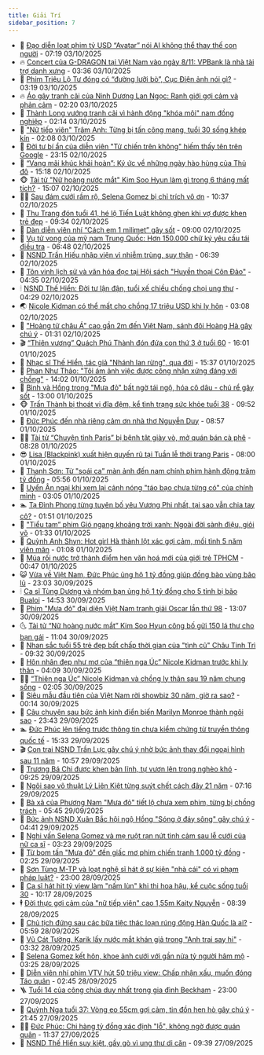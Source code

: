 ```yaml
---
title: Giải Trí
sidebar_position: 7
---
```


<!-- dantri-giai-tri:START -->
- 🤩 [Đạo diễn loạt phim tỷ USD “Avatar” nói AI không thể thay thế con người](https://dantri.com.vn/giai-tri/dao-dien-loat-phim-ty-usd-avatar-noi-ai-khong-the-thay-the-con-nguoi-20251003103850873.htm) - 07:19 03/10/2025
- 🔥 [Concert của G-DRAGON tại Việt Nam vào ngày 8/11: VPBank là nhà tài trợ danh xưng](https://dantri.com.vn/giai-tri/concert-cua-g-dragon-tai-viet-nam-vao-ngay-811-vpbank-la-nha-tai-tro-danh-xung-20251003102004331.htm) - 03:36 03/10/2025
- 🚀 [Phim Triệu Lộ Tư đóng có “đường lưỡi bò”, Cục Điện ảnh nói gì?](https://dantri.com.vn/giai-tri/phim-trieu-lo-tu-dong-co-duong-luoi-bo-cuc-dien-anh-noi-gi-20251003100855066.htm) - 03:19 03/10/2025
- 🔥 [Áo gây tranh cãi của Ninh Dương Lan Ngọc: Ranh giới gợi cảm và phản cảm](https://dantri.com.vn/giai-tri/ao-gay-tranh-cai-cua-ninh-duong-lan-ngoc-ranh-gioi-goi-cam-va-phan-cam-20251002230358075.htm) - 02:20 03/10/2025
- 🌈 [Thành Long vướng tranh cãi vì hành động &quot;khóa môi&quot; nam đồng nghiệp](https://dantri.com.vn/giai-tri/thanh-long-vuong-tranh-cai-vi-hanh-dong-khoa-moi-nam-dong-nghiep-20251003090024618.htm) - 02:14 03/10/2025
- 📝 [&quot;Nữ tiếp viên&quot; Trâm Anh: Từng bị tấn công mạng, tuổi 30 sống khép kín](https://dantri.com.vn/giai-tri/nu-tiep-vien-tram-anh-tung-bi-tan-cong-mang-tuoi-30-song-khep-kin-20251003023401267.htm) - 02:08 03/10/2025
- 💪 [Đời tư bí ẩn của diễn viên &quot;Tử chiến trên không&quot; hiếm thấy tên trên Google](https://dantri.com.vn/giai-tri/doi-tu-bi-an-cua-dien-vien-tu-chien-tren-khong-hiem-thay-ten-tren-google-20251002090613204.htm) - 23:15 02/10/2025
- 🤡 [“Vang mãi khúc khải hoàn”: Ký ức về những ngày hào hùng của Thủ đô](https://dantri.com.vn/giai-tri/vang-mai-khuc-khai-hoan-ky-uc-ve-nhung-ngay-hao-hung-cua-thu-do-20251002204059685.htm) - 15:18 02/10/2025
- 🐵 [Tài tử &quot;Nữ hoàng nước mắt&quot; Kim Soo Hyun làm gì trong 6 tháng mất tích?](https://dantri.com.vn/giai-tri/tai-tu-nu-hoang-nuoc-mat-kim-soo-hyun-lam-gi-trong-6-thang-mat-tich-20251002100504920.htm) - 15:07 02/10/2025
- 🧑‍🏫 [Sau đám cưới rầm rộ, Selena Gomez bị chỉ trích vô ơn](https://dantri.com.vn/giai-tri/sau-dam-cuoi-ram-ro-selena-gomez-bi-chi-trich-vo-on-20251002112537222.htm) - 10:37 02/10/2025
- 💂 [Thu Trang đón tuổi 41, hé lộ Tiến Luật không ghen khi vợ được khen trẻ đẹp](https://dantri.com.vn/giai-tri/thu-trang-don-tuoi-41-he-lo-tien-luat-khong-ghen-khi-vo-duoc-khen-tre-dep-20251002155512582.htm) - 09:34 02/10/2025
- 🤠 [Dàn diễn viên nhí “Cách em 1 milimet” gây sốt](https://dantri.com.vn/giai-tri/dan-dien-vien-nhi-cach-em-1-milimet-gay-sot-20251002135640357.htm) - 09:00 02/10/2025
- 🫶 [Vụ tử vong của mỹ nam Trung Quốc: Hơn 150.000 chữ ký yêu cầu tái điều tra](https://dantri.com.vn/giai-tri/vu-tu-vong-cua-my-nam-trung-quoc-hon-150000-chu-ky-yeu-cau-tai-dieu-tra-20251002132509562.htm) - 06:48 02/10/2025
- 🦏 [NSND Trần Hiếu nhập viện vì nhiễm trùng, suy thận](https://dantri.com.vn/giai-tri/nsnd-tran-hieu-nhap-vien-vi-nhiem-trung-suy-than-20251002123549082.htm) - 06:39 02/10/2025
- 🧰 [Tôn vinh lịch sử và văn hóa đọc tại Hội sách &quot;Huyền thoại Côn Đảo&quot;](https://dantri.com.vn/giai-tri/ton-vinh-lich-su-va-van-hoa-doc-tai-hoi-sach-huyen-thoai-con-dao-20251002104435944.htm) - 04:35 02/10/2025
- 🕯 [NSND Thế Hiển: Đời tư lận đận, tuổi xế chiều chống chọi ung thư](https://dantri.com.vn/giai-tri/nsnd-the-hien-doi-tu-lan-dan-tuoi-xe-chieu-chong-choi-ung-thu-20251002111524356.htm) - 04:29 02/10/2025
- 🌏 [Nicole Kidman có thể mất cho chồng 17 triệu USD khi ly hôn](https://dantri.com.vn/giai-tri/nicole-kidman-co-the-mat-cho-chong-17-trieu-usd-khi-ly-hon-20251002091629370.htm) - 03:08 02/10/2025
- 🌈 [&quot;Hoàng tử châu Á&quot; cao gần 2m đến Việt Nam, sánh đôi Hoàng Hà gây chú ý](https://dantri.com.vn/giai-tri/hoang-tu-chau-a-cao-gan-2m-den-viet-nam-sanh-doi-hoang-ha-gay-chu-y-20251002080805975.htm) - 01:31 02/10/2025
- 🎬 [“Thiên vương” Quách Phú Thành đón đứa con thứ 3 ở tuổi 60](https://dantri.com.vn/giai-tri/thien-vuong-quach-phu-thanh-don-dua-con-thu-3-o-tuoi-60-20251001152347416.htm) - 16:01 01/10/2025
- 👀 [Nhạc sĩ Thế Hiển, tác giả &quot;Nhánh lan rừng&quot;, qua đời](https://dantri.com.vn/giai-tri/nhac-si-the-hien-tac-gia-nhanh-lan-rung-qua-doi-20251001223408608.htm) - 15:37 01/10/2025
- 🧰 [Phan Như Thảo: &quot;Tôi ám ảnh việc được công nhận xứng đáng với chồng&quot;](https://dantri.com.vn/giai-tri/phan-nhu-thao-toi-am-anh-viec-duoc-cong-nhan-xung-dang-voi-chong-20250930231908108.htm) - 14:02 01/10/2025
- 🧰 [Bình và Hồng trong &quot;Mưa đỏ&quot; bất ngờ tái ngộ, hóa cô dâu - chú rể gây sốt](https://dantri.com.vn/giai-tri/binh-va-hong-trong-mua-do-bat-ngo-tai-ngo-hoa-co-dau-chu-re-gay-sot-20251001201635678.htm) - 13:00 01/10/2025
- 🐵 [Trấn Thành bị thoát vị đĩa đệm, kể tình trạng sức khỏe tuổi 38](https://dantri.com.vn/giai-tri/tran-thanh-bi-thoat-vi-dia-dem-ke-tinh-trang-suc-khoe-tuoi-38-20251001161405246.htm) - 09:52 01/10/2025
- 🐘 [Đức Phúc đến nhà riêng cảm ơn nhà thơ Nguyễn Duy](https://dantri.com.vn/giai-tri/duc-phuc-den-nha-rieng-cam-on-nha-tho-nguyen-duy-20251001150246748.htm) - 08:57 01/10/2025
- 🧑‍💻 [Tài tử “Chuyện tình Paris” bị bệnh tật giày vò, mở quán bán cà phê](https://dantri.com.vn/giai-tri/tai-tu-chuyen-tinh-paris-bi-benh-tat-giay-vo-mo-quan-ban-ca-phe-20251001123450735.htm) - 08:28 01/10/2025
- 😎 [Lisa &lpar;Blackpink&rpar; xuất hiện quyến rũ tại Tuần lễ thời trang Paris](https://dantri.com.vn/giai-tri/lisa-blackpink-xuat-hien-quyen-ru-tai-tuan-le-thoi-trang-paris-20251001100531188.htm) - 08:00 01/10/2025
- 🧰 [Thanh Sơn: Từ &quot;soái ca” màn ảnh đến nam chính phim hành động trăm tỷ đồng](https://dantri.com.vn/giai-tri/thanh-son-tu-soai-ca-man-anh-den-nam-chinh-phim-hanh-dong-tram-ty-dong-20251001080100300.htm) - 05:56 01/10/2025
- 🧰 [Uyển Ân ngại khi xem lại cảnh nóng &quot;táo bạo chưa từng có&quot; của chính mình](https://dantri.com.vn/giai-tri/uyen-an-ngai-khi-xem-lai-canh-nong-tao-bao-chua-tung-co-cua-chinh-minh-20251001073034353.htm) - 03:05 01/10/2025
- 🏊 [Tạ Đình Phong từng tuyên bố yêu Vương Phi nhất, tại sao vẫn chia tay cô?](https://dantri.com.vn/giai-tri/ta-dinh-phong-tung-tuyen-bo-yeu-vuong-phi-nhat-tai-sao-van-chia-tay-co-20250930185101258.htm) - 01:51 01/10/2025
- 🌋 [&quot;Tiểu tam” phim Gió ngang khoảng trời xanh: Ngoài đời sành điệu, giỏi võ](https://dantri.com.vn/giai-tri/tieu-tam-phim-gio-ngang-khoang-troi-xanh-ngoai-doi-sanh-dieu-gioi-vo-20250928161535316.htm) - 01:33 01/10/2025
- 🔭 [Quỳnh Anh Shyn: Hot girl Hà thành lột xác gợi cảm, mối tình 5 năm viên mãn](https://dantri.com.vn/giai-tri/quynh-anh-shyn-hot-girl-ha-thanh-lot-xac-goi-cam-moi-tinh-5-nam-vien-man-20251001062612495.htm) - 01:08 01/10/2025
- 📝 [Múa rối nước trở thành điểm hẹn văn hoá mới của giới trẻ TPHCM](https://dantri.com.vn/giai-tri/mua-roi-nuoc-tro-thanh-diem-hen-van-hoa-moi-cua-gioi-tre-tphcm-20250930164203771.htm) - 00:47 01/10/2025
- 😺 [Vừa về Việt Nam, Đức Phúc ủng hộ 1 tỷ đồng giúp đồng bào vùng bão lũ](https://dantri.com.vn/giai-tri/vua-ve-viet-nam-duc-phuc-ung-ho-1-ty-dong-giup-dong-bao-vung-bao-lu-20250930220929876.htm) - 23:03 30/09/2025
- 🕯 [Ca sĩ Tùng Dương và nhóm bạn ủng hộ 1 tỷ đồng cho 5 tỉnh bị bão Bualoi](https://dantri.com.vn/giai-tri/ca-si-tung-duong-va-nhom-ban-ung-ho-1-ty-dong-cho-5-tinh-bi-bao-bualoi-20250930210724095.htm) - 14:53 30/09/2025
- 🦄 [Phim &quot;Mưa đỏ&quot; đại diện Việt Nam tranh giải Oscar lần thứ 98](https://dantri.com.vn/giai-tri/phim-mua-do-dai-dien-viet-nam-tranh-giai-oscar-lan-thu-98-20250930194355446.htm) - 13:07 30/09/2025
- 🌜 [Tài tử “Nữ hoàng nước mắt” Kim Soo Hyun công bố gửi 150 lá thư cho bạn gái](https://dantri.com.vn/giai-tri/tai-tu-nu-hoang-nuoc-mat-kim-soo-hyun-cong-bo-gui-150-la-thu-cho-ban-gai-20250930160520441.htm) - 11:04 30/09/2025
- 👹 [Nhan sắc tuổi 55 trẻ đẹp bất chấp thời gian của &quot;tình cũ&quot; Châu Tinh Trì](https://dantri.com.vn/giai-tri/nhan-sac-tuoi-55-tre-dep-bat-chap-thoi-gian-cua-tinh-cu-chau-tinh-tri-20250929101701022.htm) - 09:32 30/09/2025
- 🚀 [Hôn nhân đẹp như mơ của “thiên nga Úc” Nicole Kidman trước khi ly thân](https://dantri.com.vn/giai-tri/hon-nhan-dep-nhu-mo-cua-thien-nga-uc-nicole-kidman-truoc-khi-ly-than-20250930105056844.htm) - 04:09 30/09/2025
- 🧑‍💻 [“Thiên nga Úc” Nicole Kidman và chồng ly thân sau 19 năm chung sống](https://dantri.com.vn/giai-tri/thien-nga-uc-nicole-kidman-va-chong-ly-than-sau-19-nam-chung-song-20250930085554805.htm) - 02:05 30/09/2025
- 🦩 [Siêu mẫu đầu tiên của Việt Nam rời showbiz 30 năm, giờ ra sao?](https://dantri.com.vn/giai-tri/sieu-mau-dau-tien-cua-viet-nam-roi-showbiz-30-nam-gio-ra-sao-20250929093217434.htm) - 00:14 30/09/2025
- 💫 [Câu chuyện sau bức ảnh kinh điển biến Marilyn Monroe thành ngôi sao](https://dantri.com.vn/giai-tri/cau-chuyen-sau-buc-anh-kinh-dien-bien-marilyn-monroe-thanh-ngoi-sao-20250927131434011.htm) - 23:43 29/09/2025
- 🏊 [Đức Phúc lên tiếng trước thông tin chưa kiểm chứng từ truyền thông quốc tế](https://dantri.com.vn/giai-tri/duc-phuc-len-tieng-truoc-thong-tin-chua-kiem-chung-tu-truyen-thong-quoc-te-20250929213239847.htm) - 15:33 29/09/2025
- 🎬 [Con trai NSND Trần Lực gây chú ý nhờ bức ảnh thay đổi ngoại hình sau 11 năm](https://dantri.com.vn/giai-tri/con-trai-nsnd-tran-luc-gay-chu-y-nho-buc-anh-thay-doi-ngoai-hinh-sau-11-nam-20250929164949114.htm) - 10:57 29/09/2025
- 💃 [Trương Bá Chi được khen bản lĩnh, tự vươn lên trong nghèo khó](https://dantri.com.vn/giai-tri/truong-ba-chi-duoc-khen-ban-linh-tu-vuon-len-trong-ngheo-kho-20250929135738999.htm) - 09:25 29/09/2025
- 🌊 [Ngôi sao võ thuật Lý Liên Kiệt từng suýt chết cách đây 21 năm](https://dantri.com.vn/giai-tri/ngoi-sao-vo-thuat-ly-lien-kiet-tung-suyt-chet-cach-day-21-nam-20250929104115780.htm) - 07:16 29/09/2025
- 🧰 [Bà xã của Phương Nam &quot;Mưa đỏ&quot; tiết lộ chưa xem phim, từng bị chồng trách](https://dantri.com.vn/giai-tri/ba-xa-cua-phuong-nam-mua-do-tiet-lo-chua-xem-phim-tung-bi-chong-trach-20250929104834846.htm) - 05:45 29/09/2025
- 🦣 [Bức ảnh NSND Xuân Bắc hội ngộ Hồng &quot;Sóng ở đáy sông&quot; gây chú ý](https://dantri.com.vn/giai-tri/buc-anh-nsnd-xuan-bac-hoi-ngo-hong-song-o-day-song-gay-chu-y-20250929011429549.htm) - 04:41 29/09/2025
- 🥷 [Nghi vấn Selena Gomez và mẹ ruột rạn nứt tình cảm sau lễ cưới của nữ ca sĩ](https://dantri.com.vn/giai-tri/nghi-van-selena-gomez-va-me-ruot-ran-nut-tinh-cam-sau-le-cuoi-cua-nu-ca-si-20250929094952134.htm) - 03:23 29/09/2025
- 🦏 [Từ bom tấn &quot;Mưa đỏ&quot; đến giấc mơ phim chiến tranh 1.000 tỷ đồng](https://dantri.com.vn/giai-tri/tu-bom-tan-mua-do-den-giac-mo-phim-chien-tranh-1000-ty-dong-20250929080806505.htm) - 02:25 29/09/2025
- 🫶 [Sơn Tùng M-TP và loạt nghệ sĩ hát ở sự kiện &quot;nhà cái&quot; có vi phạm pháp luật?](https://dantri.com.vn/giai-tri/son-tung-m-tp-va-loat-nghe-si-hat-o-su-kien-nha-cai-co-vi-pham-phap-luat-20250928081504463.htm) - 23:00 28/09/2025
- 💼 [Ca sĩ hát hit tỷ view làm &quot;nấm lùn&quot; khi thi hoa hậu, kể cuộc sống tuổi 30](https://dantri.com.vn/giai-tri/ca-si-hat-hit-ty-view-lam-nam-lun-khi-thi-hoa-hau-ke-cuoc-song-tuoi-30-20250928131507716.htm) - 10:17 28/09/2025
- 🕴 [Đời thực gợi cảm của &quot;nữ tiếp viên&quot; cao 1,55m Kaity Nguyễn](https://dantri.com.vn/giai-tri/doi-thuc-goi-cam-cua-nu-tiep-vien-cao-155m-kaity-nguyen-20250928143547077.htm) - 08:39 28/09/2025
- 🐲 [Chủ tịch đứng sau các bữa tiệc thác loạn rúng động Hàn Quốc là ai?](https://dantri.com.vn/giai-tri/chu-tich-dung-sau-cac-bua-tiec-thac-loan-rung-dong-han-quoc-la-ai-20250928121136264.htm) - 05:59 28/09/2025
- 🐘 [Vũ Cát Tường, Karik lấy nước mắt khán giả trong &quot;Anh trai say hi&quot;](https://dantri.com.vn/giai-tri/vu-cat-tuong-karik-lay-nuoc-mat-khan-gia-trong-anh-trai-say-hi-20250928092918156.htm) - 03:32 28/09/2025
- 🤭 [Selena Gomez kết hôn, khoe ảnh cưới với gần nửa tỷ người hâm mộ](https://dantri.com.vn/giai-tri/selena-gomez-ket-hon-khoe-anh-cuoi-voi-gan-nua-ty-nguoi-ham-mo-20250928092157144.htm) - 03:25 28/09/2025
- 💯 [Diễn viên nhí phim VTV hút 50 triệu view: Chấp nhận xấu, muốn đóng Táo quân](https://dantri.com.vn/giai-tri/dien-vien-nhi-phim-vtv-hut-50-trieu-view-chap-nhan-xau-muon-dong-tao-quan-20250928012957863.htm) - 02:45 28/09/2025
- 🪜 [Tuổi 14 của công chúa duy nhất trong gia đình Beckham](https://dantri.com.vn/giai-tri/tuoi-14-cua-cong-chua-duy-nhat-trong-gia-dinh-beckham-20250927145741064.htm) - 23:00 27/09/2025
- 👹 [Quỳnh Nga tuổi 37: Vòng eo 55cm gợi cảm, tin đồn hẹn hò gây chú ý](https://dantri.com.vn/giai-tri/quynh-nga-tuoi-37-vong-eo-55cm-goi-cam-tin-don-hen-ho-gay-chu-y-20250927213853747.htm) - 21:45 27/09/2025
- 🧑‍🏫 [Đức Phúc: Chi hàng tỷ đồng xác định &quot;lỗ&quot;, không ngờ được quán quân](https://dantri.com.vn/giai-tri/duc-phuc-chi-hang-ty-dong-xac-dinh-lo-khong-ngo-duoc-quan-quan-20250927180716798.htm) - 11:37 27/09/2025
- 🐘 [NSND Thế Hiển suy kiệt, gầy gò vì ung thư di căn](https://dantri.com.vn/giai-tri/nsnd-the-hien-suy-kiet-gay-go-vi-ung-thu-di-can-20250927145735907.htm) - 09:39 27/09/2025<!-- dantri-giai-tri:END -->
